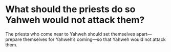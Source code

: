 # What should the priests do so Yahweh would not attack them?

The priests who come near to Yahweh should set themselves apart—prepare themselves for Yahweh’s coming—so that Yahweh would not attack them.
